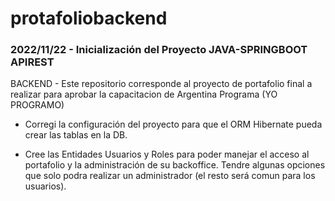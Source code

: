 # protafoliobackend

### 2022/11/22 - Inicialización del Proyecto JAVA-SPRINGBOOT APIREST

BACKEND - Este repositorio corresponde al proyecto de portafolio final a realizar para aprobar la capacitacion de Argentina Programa (YO PROGRAMO)

*  Corregi la configuración del proyecto para que el ORM Hibernate pueda crear las tablas en la DB.

*  Cree las Entidades Usuarios y Roles para poder manejar el acceso al portafolio y la administración de su backoffice. Tendre algunas opciones que solo podra realizar un administrador (el resto será comun para los usuarios).


